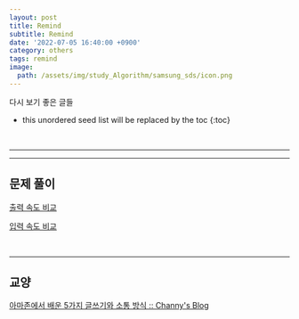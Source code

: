 ```yaml
---
layout: post
title: Remind
subtitle: Remind
date: '2022-07-05 16:40:00 +0900'
category: others
tags: remind
image:
  path: /assets/img/study_Algorithm/samsung_sds/icon.png
---
```


다시 보기 좋은 글들

<!--more-->

* this unordered seed list will be replaced by the toc
{:toc}

<br>
<hr/>
<hr/>

## 문제 풀이

[출력 속도 비교](https://www.acmicpc.net/blog/view/57)

[입력 속도 비교](https://www.acmicpc.net/blog/view/56)

<br>
<hr>

## 교양

[아마존에서 배운 5가지 글쓰기와 소통 방식 :: Channy's Blog](http://channy.creation.net/blog/1620)



